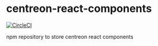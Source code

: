 # centreon-react-components

[![CircleCI](https://circleci.com/gh/centreon/centreon-react-components.svg?style=svg)](https://circleci.com/gh/centreon/centreon-react-components)

npm repository to store centreon react components
